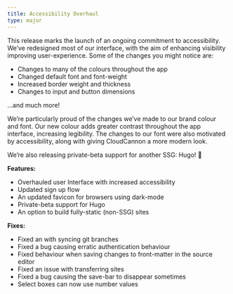 ```yaml
---
title: Accessibility Overhaul
type: major
---
```


This release marks the launch of an ongoing commitment to accessibility. We’ve redesigned most of our interface, with the aim of enhancing visibility improving user-experience. Some of the changes you might notice are:

* Changes to many of the colours throughout the app
* Changed default font and font-weight
* Increased border weight and thickness
* Changes to input and button dimensions

...and much more\!

We’re particularly proud of the changes we’ve made to our brand colour and font. Our new colour adds greater contrast throughout the app interface, increasing legibility. The changes to our font were also motivated by accessibility, along with giving CloudCannon a more modern look.

We’re also releasing private-beta support for another SSG: Hugo\! 🎉

**Features:**

* Overhauled user Interface with increased accessibility
* Updated sign up flow
* An updated favicon for browsers using dark-mode
* Private-beta support for Hugo
* An option to build fully-static (non-SSG) sites

**Fixes:**

* Fixed an with syncing git branches
* Fixed a bug causing erratic authentication behaviour&nbsp;
* Fixed behaviour when saving changes to front-matter in the source editor
* Fixed an issue with transferring sites
* Fixed a bug causing the save-bar to disappear sometimes
* Select boxes can now use number values

